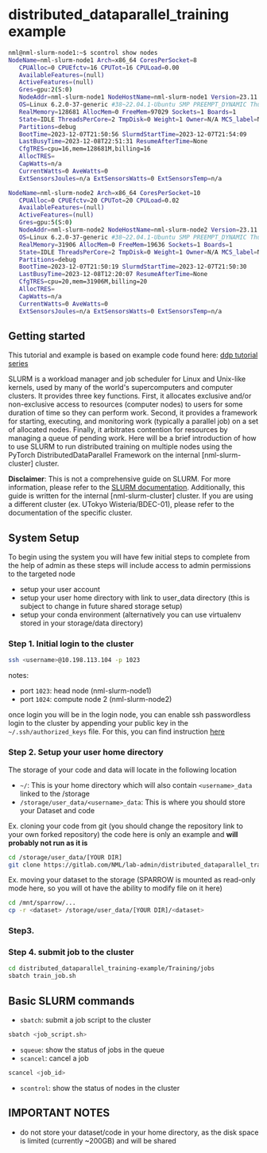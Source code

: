 # distributed_dataparallel_training example

```bash
nml@nml-slurm-node1:~$ scontrol show nodes
NodeName=nml-slurm-node1 Arch=x86_64 CoresPerSocket=8
   CPUAlloc=0 CPUEfctv=16 CPUTot=16 CPULoad=0.00
   AvailableFeatures=(null)
   ActiveFeatures=(null)
   Gres=gpu:2(S:0)
   NodeAddr=nml-slurm-node1 NodeHostName=nml-slurm-node1 Version=23.11.0
   OS=Linux 6.2.0-37-generic #38~22.04.1-Ubuntu SMP PREEMPT_DYNAMIC Thu Nov  2 18:01:13 UTC 2
   RealMemory=128681 AllocMem=0 FreeMem=97029 Sockets=1 Boards=1
   State=IDLE ThreadsPerCore=2 TmpDisk=0 Weight=1 Owner=N/A MCS_label=N/A
   Partitions=debug
   BootTime=2023-12-07T21:50:56 SlurmdStartTime=2023-12-07T21:54:09
   LastBusyTime=2023-12-08T22:51:31 ResumeAfterTime=None
   CfgTRES=cpu=16,mem=128681M,billing=16
   AllocTRES=
   CapWatts=n/a
   CurrentWatts=0 AveWatts=0
   ExtSensorsJoules=n/a ExtSensorsWatts=0 ExtSensorsTemp=n/a

NodeName=nml-slurm-node2 Arch=x86_64 CoresPerSocket=10
   CPUAlloc=0 CPUEfctv=20 CPUTot=20 CPULoad=0.02
   AvailableFeatures=(null)
   ActiveFeatures=(null)
   Gres=gpu:5(S:0)
   NodeAddr=nml-slurm-node2 NodeHostName=nml-slurm-node2 Version=23.11.0
   OS=Linux 6.2.0-37-generic #38~22.04.1-Ubuntu SMP PREEMPT_DYNAMIC Thu Nov  2 18:01:13 UTC 2
   RealMemory=31906 AllocMem=0 FreeMem=19636 Sockets=1 Boards=1
   State=IDLE ThreadsPerCore=2 TmpDisk=0 Weight=1 Owner=N/A MCS_label=N/A
   Partitions=debug
   BootTime=2023-12-07T21:50:19 SlurmdStartTime=2023-12-07T21:50:30
   LastBusyTime=2023-12-08T12:20:07 ResumeAfterTime=None
   CfgTRES=cpu=20,mem=31906M,billing=20
   AllocTRES=
   CapWatts=n/a
   CurrentWatts=0 AveWatts=0
   ExtSensorsJoules=n/a ExtSensorsWatts=0 ExtSensorsTemp=n/a

```

## Getting started

This tutorial and example is based on example code found here: [ddp tutorial series](https://github.com/pytorch/examples/tree/main/distributed/ddp-tutorial-series)

SLURM is a workload manager and job scheduler for Linux and Unix-like kernels, used by many of the world's supercomputers 
and computer clusters. It provides three key functions. First, it allocates exclusive and/or non-exclusive access to resources 
(computer nodes) to users for some duration of time so they can perform work. Second, it provides a framework for starting, 
executing, and monitoring work (typically a parallel job) on a set of allocated nodes. Finally, it arbitrates contention 
for resources by managing a queue of pending work. Here will be a brief introduction of how to use SLURM to run 
distributed training on multiple nodes using the PyTorch DistributedDataParallel Framework on the internal 
[nml-slurm-cluster] cluster.

**Disclaimer**: This is not a comprehensive guide on SLURM. For more information, please refer to the [SLURM documentation](https://slurm.schedmd.com/overview.html). Additionally, this guide is written for the internal [nml-slurm-cluster] cluster. If you are using a different cluster (ex. UTokyo Wisteria/BDEC-01), please refer to the documentation of the specific cluster.

## System Setup
To begin using the system you will have few initial steps to complete from the help of admin as these steps will include 
access to admin permissions to the targeted node
- setup your user account
- setup your user home directory with link to user_data directory (this is subject to change in future shared storage setup)
- setup your conda environment (alternatively you can use virtualenv stored in your storage/data directory)

### Step 1. Initial login to the cluster
```bash
ssh <username>@10.198.113.104 -p 1023
```
notes:
- port `1023`: head node (nml-slurm-node1)
- port `1024`: compute node 2 (nml-slurm-node2) 

once login you will be in the login node, you can enable ssh passwordless login to the cluster by appending your public key
in the `~/.ssh/authorized_keys` file. For this, you can find instruction [here](https://www.ssh.com/academy/ssh/copy-id)


### Step 2. Setup your user home directory
The storage of your code and data will locate in the following location
- `~/`: This is your home directory which will also contain `<username>_data` linked to the /storage
- `/storage/user_data/<username>_data`: This is where you should store your Dataset and code

Ex. cloning your code from git (you should change the repository link to your own forked repository)
the code here is only an example and **will probably not run as it is**
```bash
cd /storage/user_data/[YOUR DIR]
git clone https://gitlab.com/NML/lab-admin/distributed_dataparallel_training-example.git
```

Ex. moving your dataset to the storage (SPARROW is mounted as read-only mode here, so you will ot have the ability to 
modify file on it here)
```bash
cd /mnt/sparrow/...
cp -r <dataset> /storage/user_data/[YOUR DIR]/<dataset>
```

### Step3. 


### Step 4. submit job to the cluster
```bash
cd distributed_dataparallel_training-example/Training/jobs
sbatch train_job.sh
```


## Basic SLURM commands 
- `sbatch`: submit a job script to the cluster
```bash
sbatch <job_script.sh>
```
- `squeue`: show the status of jobs in the queue
- `scancel`: cancel a job
```bash
scancel <job_id>
```
- `scontrol`: show the status of nodes in the cluster


## IMPORTANT NOTES
- do not store your dataset/code in your home directory, as the disk space is limited (currently ~200GB) and will be shared
